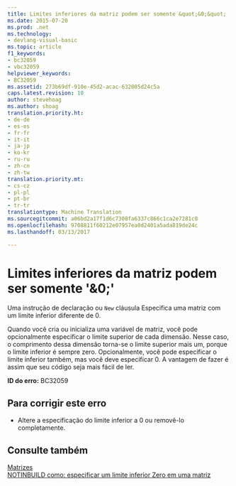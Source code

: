 ```yaml
---
title: Limites inferiores da matriz podem ser somente &quot;&0;&quot; | Documentos do Microsoft
ms.date: 2015-07-20
ms.prod: .net
ms.technology:
- devlang-visual-basic
ms.topic: article
f1_keywords:
- bc32059
- vbc32059
helpviewer_keywords:
- BC32059
ms.assetid: 273b69df-910e-45d2-acac-632005d24c5a
caps.latest.revision: 10
author: stevehoag
ms.author: shoag
translation.priority.ht:
- de-de
- es-es
- fr-fr
- it-it
- ja-jp
- ko-kr
- ru-ru
- zh-cn
- zh-tw
translation.priority.mt:
- cs-cz
- pl-pl
- pt-br
- tr-tr
translationtype: Machine Translation
ms.sourcegitcommit: a06bd2a17f1d6c7308fa6337c866c1ca2e7281c0
ms.openlocfilehash: 9708811f60212e07957ea0d2401a5ada819de24c
ms.lasthandoff: 03/13/2017

---
```

# <a name="array-lower-bounds-can-be-only-39039"></a>Limites inferiores da matriz podem ser somente '&0;'
Uma instrução de declaração ou `New` cláusula Especifica uma matriz com um limite inferior diferente de 0.  
  
 Quando você cria ou inicializa uma variável de matriz, você pode opcionalmente especificar o limite superior de cada dimensão. Nesse caso, o comprimento dessa dimensão torna-se o limite superior mais um, porque o limite inferior é sempre zero. Opcionalmente, você pode especificar o limite inferior também, mas você deve especificar 0. A vantagem de fazer é assim que seu código seja mais fácil de ler.  
  
 **ID do erro:** BC32059  
  
## <a name="to-correct-this-error"></a>Para corrigir este erro  
  
-   Altere a especificação do limite inferior a 0 ou removê-lo completamente.  
  
## <a name="see-also"></a>Consulte também  
 [Matrizes](../../visual-basic/programming-guide/language-features/arrays/index.md)   
 [NOTINBUILD como: especificar um limite inferior Zero em uma matriz](http://msdn.microsoft.com/en-us/20ffd49a-64f7-4634-8ed0-46ba1049d935)
